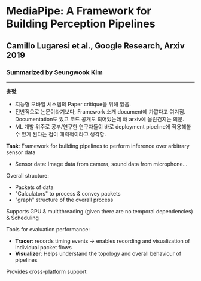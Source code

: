 # MediaPipe: A Framework for Building Perception Pipelines
## Camillo Lugaresi et al., Google Research, Arxiv 2019
### Summarized by Seungwook Kim
---

**총평**:
* 지능형 모바일 시스템의 Paper critique을 위해 읽음.
* 전반적으로 논문이라기보다, Framework 소개 document에 가깝다고 여겨짐. Documentation도 있고 코드 공개도 되어있는데 왜 arxiv에 올린건지는 의문.
* ML 개발 위주로 공부/연구한 연구자들이 바로 deployment pipeline에 적용해볼 수 있게 된다는 점이 매력적이라고 생각함.

**Task**: Framework for building pipelines to perform inference over arbitrary sensor data
* Sensor data: Image data from camera, sound data from microphone...

Overall structure:
* Packets of data
* "Calculators" to process & convey packets
* "graph" structure of the overall process

Supports GPU & multithreading (given there are no temporal dependencies) & Scheduling

Tools for evaluation performance:
* **Tracer**: records timing events -> enables recording and visualization of individual packet flows
* **Visualizer**: Helps understand the topology and overall behaviour of pipelines

Provides cross-platform support
